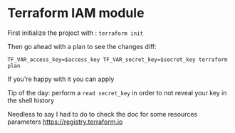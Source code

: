 # Terraform IAM module

First initialize the project with : `terraform init`

Then go ahead with a plan to see the changes diff: 

`TF_VAR_access_key=$access_key TF_VAR_secret_key=$secret_key terraform plan`

If you're happy with it you can apply

Tip of the day: perform a `read secret_key` in order to not reveal your key in the shell history

Needless to say I had to do to check the doc for some resources parameters  https://registry.terraform.io
